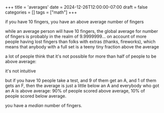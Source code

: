 +++
title = 'averages'
date = 2024-12-26T12:00:00-07:00
draft = false
categories = []
tags = ["math"]
+++

if you have 10 fingers, you have an above average number of fingers

while an average person will have 10 fingers, the global average for number of fingers is probably in the realm of 9.9999999... on account of more people having lost fingers than folks with extras (thanks, fireworks), which means that anybody with a full set is a teeny tiny fraction above the average

a lot of people think that it's not possible for more than half of people to be above average:

it's not intuitive

but if you have 10 people take a test, and 9 of them get an A, and 1 of them gets an F, then the average is just a little below an A and everybody who got an A is above average: 90% of people scored above average, 10% of people scored below average.

you have a _median_ number of fingers.